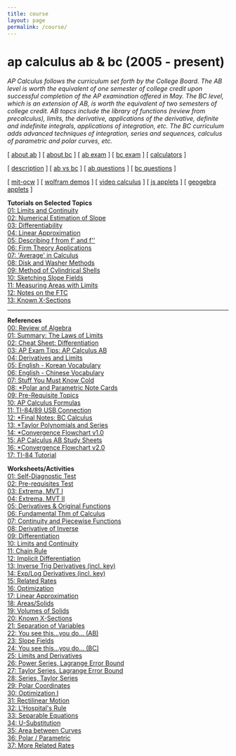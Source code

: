 ```yaml
---
title: course
layout: page
permalink: /course/
---
```


# ap calculus ab & bc (2005 - present)

<i> AP Calculus follows the curriculum set forth by the College Board. The AB level is worth the equivalent of one semester of college credit upon successful completion of the AP examination offered in May. The BC level, which is an extension of AB, is worth the equivalent of two semesters of college credit. AB topcs include the library of functions (review from precalculus), limits, the derivative, applications of the derivative, definite and indefinite integrals, applications of integration, etc. The BC curriculum adds advanced techniques of integration, series and sequences, calculus of parametric and polar curves, etc. </i>

[ <a href="https://apstudents.collegeboard.org/courses/ap-calculus-ab" target="_blank">about ab</a> ]
[ <a href="https://apstudents.collegeboard.org/courses/ap-calculus-bc" target="_blank">about bc</a> ] 
[ <a href="https://apstudents.collegeboard.org/courses/ap-calculus-ab/assessment" target="_blank">ab exam</a> ] 
[ <a href="https://apstudents.collegeboard.org/courses/ap-calculus-bc/assessment" target="_blank">bc exam</a> ] 
[ <a href="https://apstudents.collegeboard.org/exam-policies-guidelines/calculator-policies" target="_blank">calculators</a> ]

[ <a href="https://apcentral.collegeboard.org/media/pdf/ap-calculus-ab-and-bc-course-and-exam-description.pdf" target="_blank">description</a> ]
[ <a href="https://blog.collegeboard.org/difference-between-ap-calculus-ab-and-bc" target="_blank">ab vs bc</a> ]
[ <a href="https://apcentral.collegeboard.org/courses/ap-calculus-ab/exam/past-exam-questions" target="_blank">ab questions</a> ]
[ <a href="https://apcentral.collegeboard.org/courses/ap-calculus-bc/exam/past-exam-questions" target="_blank">bc questions</a> ]

[ <a href="https://ocw.mit.edu/courses/mathematics/18-01sc-single-variable-calculus-fall-2010/" target="_blank">mit-ocw</a> ]
[ <a href="https://demonstrations.wolfram.com/topic.html?topic=Calculus&limit=20" target="_blank"> wolfram demos</a> ] 
[ <a href="https://www.online.math.uh.edu/HoustonACT/videocalculus/index.html" target="_blank">video calculus</a> ]
[ <a href="https://www.integral-domain.org/lwilliams/Applets/index.php" target="_blank"> js applets</a> ]
[ <a href="https://www.geogebra.org/t/calculus?lang=en" target="_blank"> geogebra applets</a> ]

<strong>Tutorials on  Selected Topics</strong><br />
      <a href="docs/apcalculus/tutorials/tutorial01.pdf" target="_blank">01: Limits and Continuity </a><br />
      <a href="docs/apcalculus/tutorials/tutorial02.pdf" target="_blank">02: Numerical Estimation of Slope</a> <br />
      <a href="docs/apcalculus/tutorials/tutorial03.pdf" target="_blank">03: Differentiability </a> <br />
      <a href="docs/apcalculus/tutorials/tutorial04.pdf" target="_blank">04:  Linear Approximation</a> <br />
      <a href="docs/apcalculus/tutorials/tutorial05.pdf" target="_blank">05: Describing f from f' and f''</a><br />
      <a href="docs/apcalculus/tutorials/tutorial06.pdf" target="_blank">06: Firm Theory Applications </a> <br />
      <a href="docs/apcalculus/tutorials/tutorial07.pdf" target="_blank">07: 'Average' in Calculus</a> <br />
      <a href="docs/apcalculus/tutorials/tutorial08.pdf" target="_blank">08: Disk and Washer Methods</a> <br />
      <a href="docs/apcalculus/tutorials/tutorial09.pdf" target="_blank">09: Method of Cylindrical Shells</a> <br />
      <a href="docs/apcalculus/tutorials/tutorial10.pdf" target="_blank">10: Sketching Slope Fields</a> <br />
      <a href="docs/apcalculus/tutorials/tutorial11.pdf" target="_blank">11: Measuring Areas with Limits</a> <br />
      <a href="docs/apcalculus/tutorials/tutorial12.pdf" target="_blank">12: Notes on the FTC</a> <br />
      <a href="docs/apcalculus/tutorials/tutorial13.pdf" target="_blank">13: Known X-Sections</a> <br />
  
---


<strong>References</strong><br />
      <a href="docs/apcalculus/references/reference0.pdf" target="_blank">00: Review of Algebra </a><br />
      <a href="docs/apcalculus/references/reference1.pdf" target="_blank">01: Summary: The Laws of Limits</a><br />
      <a href="docs/apcalculus/references/reference2.pdf" target="_blank">02: Cheat Sheet: Differentiation</a><br />
      <a href="docs/apcalculus/references/reference3.pdf" target="_blank">03: AP Exam Tips: AP Calculus AB</a><br />
      <a href="docs/apcalculus/references/reference4.pdf" target="_blank">04: Derivatives and Limits</a><br />
      <a href="docs/apcalculus/references/reference5.pdf" target="_blank">05: English - Korean Vocabulary</a><br />
      <a href="docs/apcalculus/references/reference6.pdf" target="_blank">06: English - Chinese Vocabulary</a><br />
      <a href="docs/apcalculus/references/reference7.pdf" target="_blank">07: Stuff You Must Know Cold </a><br />
      <a href="docs/apcalculus/references/reference8.pdf" target="_blank">08: *Polar and Parametric Note Cards </a><br />
      <a href="docs/apcalculus/references/reference9.pdf" target="_blank">09: Pre-Requisite Topics </a><br />
      <a href="docs/apcalculus/references/reference10.pdf" target="_blank">10: AP Calculus Formulas </a><br />
       <a href="docs/apcalculus/references/reference11.pdf" target="_blank">11: TI-84/89 USB Connection </a><br />
       <a href="docs/apcalculus/references/reference12.pdf" target="_blank">12: *Final Notes: BC Calculus </a><br />
       <a href="docs/apcalculus/references/reference13.pdf" target="_blank">13: *Taylor Polynomials and Series </a><br />
       <a href="docs/apcalculus/references/reference14.pdf" target="_blank">14: *Convergence Flowchart v1.0 </a><br />
       <a href="docs/apcalculus/references/reference15.pdf" target="_blank">15: AP Calculus AB Study Sheets </a><br />
       <a href="docs/apcalculus/references/reference16.pdf" target="_blank">16: *Convergence Flowchart v2.0 </a><br />
       <a href="docs/apcalculus/references/reference17.pdf" target="_blank">17: TI-84 Tutorial </a><br />
  

<strong>Worksheets/Activities</strong> <br />
      <a href="docs/apcalculus/worksheets/worksheet01.pdf" target="_blank">01: Self-Diagnostic Test </a><br /> 
      <a href="docs/apcalculus/worksheets/worksheet02.pdf" target="_blank">02: Pre-requisites Test </a><br />
      <a href="docs/apcalculus/worksheets/worksheet03.pdf" target="_blank">03: Extrema, MVT I  </a><br />
      <a href="docs/apcalculus/worksheets/worksheet04.pdf" target="_blank">04: Extrema, MVT II </a> <br />
      <a href="docs/apcalculus/worksheets/worksheet05.pdf" target="_blank">05: Derivatives & Original Functions </a> <br />
      <a href="docs/apcalculus/worksheets/worksheet06.pdf" target="_blank">06: Fundamental Thm of Calculus </a><br />
      <a href="docs/apcalculus/worksheets/worksheet07.pdf" target="_blank">07: Continuity and Piecewise Functions</a><br />
      <a href="docs/apcalculus/worksheets/worksheet08.pdf" target="_blank">08: Derivative of Inverse </a> <br />
      <a href="docs/apcalculus/worksheets/worksheet09.pdf" target="_blank">09: Differentiation </a> <br />
      <a href="docs/apcalculus/worksheets/worksheet10.pdf" target="_blank">10: Limits and Continuity </a> <br />
      <a href="docs/apcalculus/worksheets/worksheet11.pdf" target="_blank">11: Chain Rule</a> <br />
      <a href="docs/apcalculus/worksheets/worksheet12.pdf" target="_blank">12: Implicit Differentiation</a> <br />
      <a href="docs/apcalculus/worksheets/worksheet13.pdf" target="_blank">13: Inverse Trig Derivatives (incl. key)</a><br />
      <a href="docs/apcalculus/worksheets/worksheet14.pdf" target="_blank">14: Exp/Log Derivatives (incl. key)</a><br />
      <a href="docs/apcalculus/worksheets/worksheet15.pdf" target="_blank">15: Related Rates</a> <br />
      <a href="docs/apcalculus/worksheets/worksheet16.pdf" target="_blank">16: Optimization</a><br />
      <a href="docs/apcalculus/worksheets/worksheet17.pdf" target="_blank"> 17: Linear Approximation</a><br />
      <a href="docs/apcalculus/worksheets/worksheet18.pdf" target="_blank"> 18: Areas/Solids</a><br />
      <a href="docs/apcalculus/worksheets/worksheet19.pdf" target="_blank"> 19: Volumes of Solids</a><br />
      <a href="docs/apcalculus/worksheets/worksheet20.pdf" target="_blank"> 20: Known X-Sections</a><br />
      <a href="docs/apcalculus/worksheets/worksheet21.pdf" target="_blank"> 21: Separation of Variables</a><br />
      <a href="docs/apcalculus/worksheets/worksheet22.pdf" target="_blank"> 22: You see this...you do... (AB) </a><br />
      <a href="docs/apcalculus/worksheets/worksheet23.pdf" target="_blank"> 23: Slope Fields </a><br />
      <a href="docs/apcalculus/worksheets/worksheet24.pdf" target="_blank"> 24: You see this...you do... (BC)</a><br />
      <a href="docs/apcalculus/worksheets/worksheet25.pdf" target="_blank"> 25: Limits and Derivatives</a><br />
      <a href="docs/apcalculus/worksheets/worksheet26.pdf" target="_blank"> 26: Power Series, Lagrange Error Bound</a><br />
      <a href="docs/apcalculus/worksheets/worksheet27.pdf" target="_blank"> 27: Taylor Series, Lagrange Error Bound</a><br />
      <a href="docs/apcalculus/worksheets/worksheet28.pdf" target="_blank"> 28: Series, Taylor Series</a><br />
      <a href="docs/apcalculus/worksheets/worksheet29.pdf" target="_blank"> 29: Polar Coordinates</a><br />
      <a href="docs/apcalculus/worksheets/worksheet30.pdf" target="_blank"> 30: Optimization I</a><br />
      <a href="docs/apcalculus/worksheets/worksheet31.pdf" target="_blank"> 31: Rectilinear Motion</a><br />
      <a href="docs/apcalculus/worksheets/worksheet32.pdf" target="_blank"> 32: L'Hospital's Rule</a><br />
      <a href="docs/apcalculus/worksheets/worksheet33.pdf" target="_blank"> 33: Separable Equations</a><br />
      <a href="docs/apcalculus/worksheets/worksheet34.pdf" target="_blank"> 34: U-Substitution</a><br />
      <a href="docs/apcalculus/worksheets/worksheet35.pdf" target="_blank"> 35: Area between Curves</a><br />
      <a href="docs/apcalculus/worksheets/worksheet36.pdf" target="_blank"> 36: Polar / Parametric</a><br />
      <a href="docs/apcalculus/worksheets/worksheet37.pdf" target="_blank"> 37: More Related Rates</a><br />